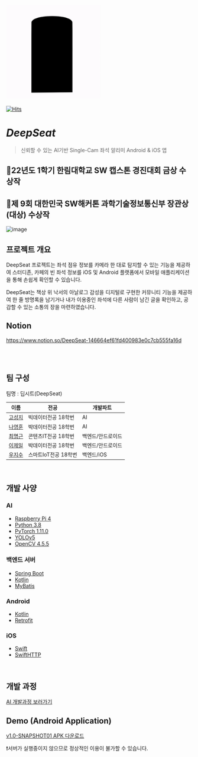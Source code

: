

<img src="res/deepseat_cover_icon.gif" width="256" height="256">

[![Hits](https://hits.seeyoufarm.com/api/count/incr/badge.svg?url=https%3A%2F%2Fgithub.com%2Fseongjiko%2FDeepSeat_project&count_bg=%2366D90F&title_bg=%23000000&icon=seat.svg&icon_color=%23FF0000&title=hits&edge_flat=false)](https://hits.seeyoufarm.com)

# *DeepSeat*
> 신뢰할 수 있는 AI기반 Single-Cam 좌석 알리미 Android & iOS 앱
## 🥈22년도 1학기 한림대학교 SW 캡스톤 경진대회 금상 수상작
## 🥇제 9회 대한민국 SW해커톤 과학기술정보통신부 장관상(대상) 수상작
<img width="950" alt="image" src="https://user-images.githubusercontent.com/46768743/191144489-3b620951-4eff-4739-8e45-1bf6ea050500.png">

<br>

## 프로젝트 개요

DeepSeat 프로젝트는 좌석 점유 정보를 카메라 한 대로 탐지할 수 있는 기능을 제공하여 스터디존, 카페의 빈 좌석 정보를 iOS 및 Android 플랫폼에서 모바일 애플리케이션을 통해 손쉽게 확인할 수 있습니다.

DeepSeat는 책상 위 낙서의 아날로그 감성을 디지털로 구현한 커뮤니티 기능을 제공하여 한 줄 방명록을 남기거나 내가 이용중인 좌석에 다른 사람이 남긴 글을 확인하고, 공감할 수 있는 소통의 장을 마련하였습니다.

## Notion

https://www.notion.so/DeepSeat-146664ef61fd400983e0c7cb555fa16d

<br>

<br>

## 팀 구성

팀명 : 딥시트(DeepSeat)

|이름|전공|개발파트|
|---|---|------|
|[고성지](https://github.com/seongjiko)|빅데이터전공 18학번|AI|
|[나영훈](https://github.com/younghoonNa)|박데이터전공 18학번|AI|
|[최명근](https://mgchoi.com)|콘텐츠IT전공 18학번|백엔드/안드로이드|
|[이제일](https://github.com/WorldOneTop)|박데이터전공 18학번|백엔드/안드로이드|
|[우지수](https://github.com/wjs0414)|스마트IoT전공 18학번|백엔드/iOS|

<br>

## 개발 사양

### AI

- [Raspberry Pi 4](https://www.raspberrypi.com)
- [Python 3.8](https://www.python.org)
- [PyTorch 1.11.0](https://pytorch.org)
- [YOLOv5](https://github.com/ultralytics/yolov5)
- [OpenCV 4.5.5](https://opencv.org)

### 백엔드 서버

- [Spring Boot](https://spring.io/projects/spring-boot)
- [Kotlin](http://kotlinlang.org)
- [MyBatis](https://blog.mybatis.org)

### Android

- [Kotlin](http://kotlinlang.org)
- [Retrofit](https://square.github.io/retrofit/)

### iOS

- [Swift](https://developer.apple.com/kr/swift/)
- [SwiftHTTP](https://github.com/daltoniam/SwiftHTTP)

<br>

## 개발 과정

[AI 개발과정 보러가기](https://github.com/seongjiko/DeepSeat_project/blob/master/src/ai/README.md)


## Demo (Android Application)

[v1.0-SNAPSHOT01 APK 다운로드](https://github.com/seongjiko/DeepSeat_project/releases/tag/v1.0-SNAPSHOT01)

❗서버가 실행중이지 않으므로 정상적인 이용이 불가할 수 있습니다.

